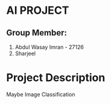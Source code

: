 # AI PROJECT
## Group Member:
1. Abdul Wasay Imran - 27126
2. Sharjeel

# Project Description
Maybe Image Classification
